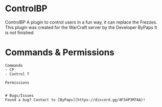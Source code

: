 # ControlBP

ControlBP 
A plugin to control users in a fun way, it can replace the Frezzes. This plugin was created for the WarCraft server by the Developer ByPaps It is not finished

# Commands & Permissions
```
Commands
- CP 
- Control T

Permissions 


# Bugs/Issues
Found a bug? Contact to [ByPaps](https://discord.gg/4F34P3M7AA)!
